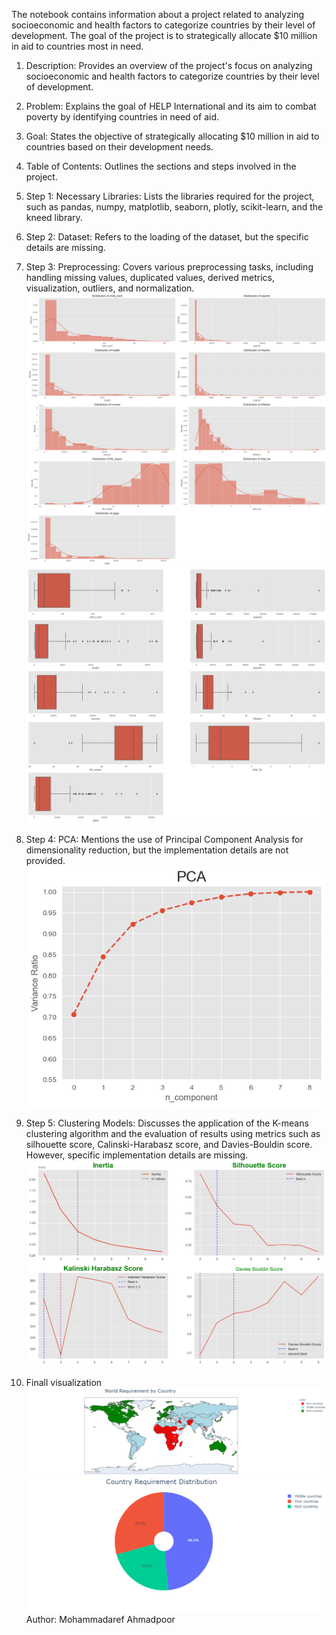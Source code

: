     
The notebook contains information about a project related to analyzing socioeconomic and health factors to categorize countries by their level of development. The goal of the project is to strategically allocate $10 million in aid to countries most in need.

1. Description: Provides an overview of the project's focus on analyzing socioeconomic and health factors to categorize countries by their level of development.

2. Problem: Explains the goal of HELP International and its aim to combat poverty by identifying countries in need of aid.

3. Goal: States the objective of strategically allocating $10 million in aid to countries based on their development needs.

4. Table of Contents: Outlines the sections and steps involved in the project.

5. Step 1: Necessary Libraries: Lists the libraries required for the project, such as pandas, numpy, matplotlib, seaborn, plotly, scikit-learn, and the kneed library.

6. Step 2: Dataset: Refers to the loading of the dataset, but the specific details are missing.

7. Step 3: Preprocessing: Covers various preprocessing tasks, including handling missing values, duplicated values, derived metrics, visualization, outliers, and normalization.
[![](./src/1.png)](#)
[![](./src/2.png)](#)

8. Step 4: PCA: Mentions the use of Principal Component Analysis for dimensionality reduction, but the implementation details are not provided.
[![](./src/3.png)](#)

9. Step 5: Clustering Models: Discusses the application of the K-means clustering algorithm and the evaluation of results using metrics such as silhouette score, Calinski-Harabasz score, and Davies-Bouldin score. However, specific implementation details are missing.
[![](./src/4.png)](#)

10. Finall visualization
[![](./src/5.png)](#)
[![](./src/6.png)](#)
Author: Mohammadaref Ahmadpoor

